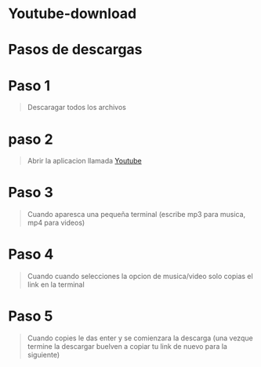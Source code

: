 # Youtube-download

# Pasos de descargas

# Paso 1
> Descaragar todos los archivos

# paso 2
> Abrir la aplicacion llamada [Youtube]()

# Paso 3
> Cuando aparesca una pequeña terminal (escribe mp3 para musica, mp4 para videos)

# Paso 4 
> Cuando cuando selecciones la opcion de musica/video solo copias el link en la terminal

# Paso 5
> Cuando copies le das enter y se comienzara la descarga (una vezque termine la descargar buelven a copiar tu link de nuevo para la siguiente)


